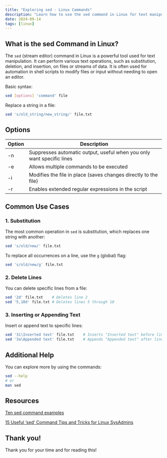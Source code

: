 ```yaml
---
title: "Exploring sed - Linux Commands"
description: "Learn how to use the sed command in Linux for text manipulation, including substitution, deletion, and insertion, with common use cases and helpful options."
date: 2024-09-14
tags: [linux]
---
```


## What is the sed Command in Linux?

The `sed` (stream editor) command in Linux is a powerful tool used for text manipulation. It can perform various text operations, such as substitution, deletion, and insertion, on files or streams of data. It is often used for automation in shell scripts to modify files or input without needing to open an editor.

Basic syntax:

```bash
sed [options] 'command' file
```

Replace a string in a file:

```bash
sed 's/old_string/new_string/' file.txt
```

## Options

| Option | **Description**                                                       |
| ------ | --------------------------------------------------------------------- |
| -n     | Suppresses automatic output, useful when you only want specific lines |
| -e     | Allows multiple commands to be executed                               |
| -i     | Modifies the file in place (saves changes directly to the file)       |
| -r     | Enables extended regular expressions in the script                    |

## Common Use Cases

### 1. Substitution

The most common operation in `sed` is substitution, which replaces one string with another:

```bash
sed 's/old/new/' file.txt
```

To replace all occurrences on a line, use the `g` (global) flag:

```bash
sed 's/old/new/g' file.txt
```

### 2. Delete Lines

You can delete specific lines from a file:

```bash
sed '2d' file.txt    # Deletes line 2
sed '5,10d' file.txt # Deletes lines 5 through 10
```

### 3. Inserting or Appending Text

Insert or append text to specific lines:

```bash
sed '3i\Inserted text' file.txt    # Inserts "Inserted text" before line 3
sed '3a\Appended text' file.txt    # Appends "Appended text" after line 3
```

## Additional Help

You can explore more by using the commands:

```bash
sed --help
# or
man sed
```

## Resources

[Ten sed command examples](https://4sysops.com/archives/ten-sed-command-examples/)

[15 Useful ‘sed’ Command Tips and Tricks for Linux SysAdmins](https://www.tecmint.com/linux-sed-command-tips-tricks/)

## Thank you!

Thank you for your time and for reading this!
